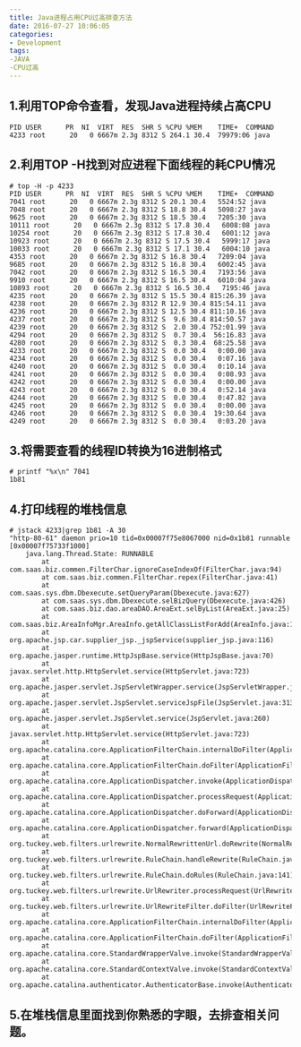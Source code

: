 ```yaml
---
title: Java进程占用CPU过高排查方法
date: 2016-07-27 10:06:05
categories:
- Development
tags: 
-JAVA
-CPU过高
---
```


## 1.利用TOP命令查看，发现Java进程持续占高CPU

 	PID USER      PR  NI  VIRT  RES  SHR S %CPU %MEM    TIME+  COMMAND                                  
 	4233 root      20   0 6667m 2.3g 8312 S 264.1 30.4  79979:06 java
 	
## 2.利用TOP -H找到对应进程下面线程的耗CPU情况
	# top -H -p 4233
	PID USER      PR  NI  VIRT  RES  SHR S %CPU %MEM    TIME+  COMMAND                                  
 	7041 root      20   0 6667m 2.3g 8312 S 20.1 30.4   5524:52 java                                     
 	7048 root      20   0 6667m 2.3g 8312 S 18.8 30.4   5098:27 java                                     
 	9625 root      20   0 6667m 2.3g 8312 S 18.5 30.4   7205:30 java                                     
	10111 root      20   0 6667m 2.3g 8312 S 17.8 30.4   6008:08 java                                     
	10254 root      20   0 6667m 2.3g 8312 S 17.8 30.4   6001:12 java                                     
	10923 root      20   0 6667m 2.3g 8312 S 17.5 30.4   5999:17 java                                     
	10033 root      20   0 6667m 2.3g 8312 S 17.1 30.4   6004:10 java                                     
 	4353 root      20   0 6667m 2.3g 8312 S 16.8 30.4   7209:04 java                                     
 	9685 root      20   0 6667m 2.3g 8312 S 16.8 30.4   6002:45 java                                     
 	7042 root      20   0 6667m 2.3g 8312 S 16.5 30.4   7193:56 java                                     
 	9910 root      20   0 6667m 2.3g 8312 S 16.5 30.4   6010:04 java                                     
	10893 root      20   0 6667m 2.3g 8312 S 16.5 30.4   7195:46 java                                     
 	4235 root      20   0 6667m 2.3g 8312 S 15.5 30.4 815:26.39 java                                      	4238 root      20   0 6667m 2.3g 8312 R 12.9 30.4 815:54.11 java                                     
 	4236 root      20   0 6667m 2.3g 8312 S 12.5 30.4 811:10.16 java                                     
 	4237 root      20   0 6667m 2.3g 8312 S  9.6 30.4 814:50.57 java                                     
 	4239 root      20   0 6667m 2.3g 8312 S  2.0 30.4 752:01.99 java                                      	4294 root      20   0 6667m 2.3g 8312 S  0.7 30.4  56:16.83 java                                     
 	4280 root      20   0 6667m 2.3g 8312 S  0.3 30.4  68:25.58 java                                     
 	4233 root      20   0 6667m 2.3g 8312 S  0.0 30.4   0:00.00 java                                     
 	4234 root      20   0 6667m 2.3g 8312 S  0.0 30.4   0:07.16 java                                     
 	4240 root      20   0 6667m 2.3g 8312 S  0.0 30.4   0:10.14 java                                     
 	4241 root      20   0 6667m 2.3g 8312 S  0.0 30.4   0:08.93 java                                     
 	4242 root      20   0 6667m 2.3g 8312 S  0.0 30.4   0:00.00 java                                     
 	4243 root      20   0 6667m 2.3g 8312 S  0.0 30.4   0:52.14 java                                     
 	4244 root      20   0 6667m 2.3g 8312 S  0.0 30.4   0:47.82 java                                      	4245 root      20   0 6667m 2.3g 8312 S  0.0 30.4   0:00.00 java                                     
 	4246 root      20   0 6667m 2.3g 8312 S  0.0 30.4  19:30.64 java                                     
 	4249 root      20   0 6667m 2.3g 8312 S  0.0 30.4   0:03.20 java 

<!-- more --> 	
## 3.将需要查看的线程ID转换为16进制格式
	# printf "%x\n" 7041
	1b81
	
## 4.打印线程的堆栈信息
	# jstack 4233|grep 1b81 -A 30 
	"http-80-61" daemon prio=10 tid=0x00007f75e8067000 nid=0x1b81 runnable [0x00007f75733f1000]
   		java.lang.Thread.State: RUNNABLE
        	at com.saas.biz.commen.FilterChar.ignoreCaseIndexOf(FilterChar.java:94)
        	at com.saas.biz.commen.FilterChar.repex(FilterChar.java:41)
        	at com.saas.sys.dbm.Dbexecute.setQueryParam(Dbexecute.java:627)
        	at com.saas.sys.dbm.Dbexecute.selBizQuery(Dbexecute.java:426)
        	at com.saas.biz.dao.areaDAO.AreaExt.selByList(AreaExt.java:25)
        	at com.saas.biz.AreaInfoMgr.AreaInfo.getAllClassListForAdd(AreaInfo.java:1493)
        	at org.apache.jsp.car.supplier_jsp._jspService(supplier_jsp.java:116)
        	at org.apache.jasper.runtime.HttpJspBase.service(HttpJspBase.java:70)
        	at javax.servlet.http.HttpServlet.service(HttpServlet.java:723)
        	at org.apache.jasper.servlet.JspServletWrapper.service(JspServletWrapper.java:388)
        	at org.apache.jasper.servlet.JspServlet.serviceJspFile(JspServlet.java:313)
        	at org.apache.jasper.servlet.JspServlet.service(JspServlet.java:260)
        	at javax.servlet.http.HttpServlet.service(HttpServlet.java:723)
        	at org.apache.catalina.core.ApplicationFilterChain.internalDoFilter(ApplicationFilterChain.java:290)
        	at org.apache.catalina.core.ApplicationFilterChain.doFilter(ApplicationFilterChain.java:206)
        	at org.apache.catalina.core.ApplicationDispatcher.invoke(ApplicationDispatcher.java:646)
        	at org.apache.catalina.core.ApplicationDispatcher.processRequest(ApplicationDispatcher.java:436)
        	at org.apache.catalina.core.ApplicationDispatcher.doForward(ApplicationDispatcher.java:374)
        	at org.apache.catalina.core.ApplicationDispatcher.forward(ApplicationDispatcher.java:302)
        	at org.tuckey.web.filters.urlrewrite.NormalRewrittenUrl.doRewrite(NormalRewrittenUrl.java:195)
        	at org.tuckey.web.filters.urlrewrite.RuleChain.handleRewrite(RuleChain.java:159)
        	at org.tuckey.web.filters.urlrewrite.RuleChain.doRules(RuleChain.java:141)
        	at org.tuckey.web.filters.urlrewrite.UrlRewriter.processRequest(UrlRewriter.java:90)
        	at org.tuckey.web.filters.urlrewrite.UrlRewriteFilter.doFilter(UrlRewriteFilter.java:417)
        	at org.apache.catalina.core.ApplicationFilterChain.internalDoFilter(ApplicationFilterChain.java:235)
        	at org.apache.catalina.core.ApplicationFilterChain.doFilter(ApplicationFilterChain.java:206)
        	at org.apache.catalina.core.StandardWrapperValve.invoke(StandardWrapperValve.java:233)
        	at org.apache.catalina.core.StandardContextValve.invoke(StandardContextValve.java:191)
        	at org.apache.catalina.authenticator.AuthenticatorBase.invoke(AuthenticatorBase.java:470)
        	
## 5.在堆栈信息里面找到你熟悉的字眼，去排查相关问题。